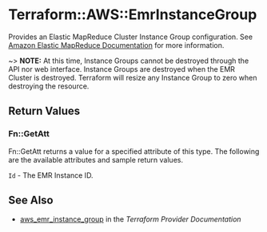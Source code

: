 # Terraform::AWS::EmrInstanceGroup

Provides an Elastic MapReduce Cluster Instance Group configuration.
See [Amazon Elastic MapReduce Documentation](https://aws.amazon.com/documentation/emr/) for more information.

~> **NOTE:** At this time, Instance Groups cannot be destroyed through the API nor
web interface. Instance Groups are destroyed when the EMR Cluster is destroyed.
Terraform will resize any Instance Group to zero when destroying the resource.

## Return Values

### Fn::GetAtt

Fn::GetAtt returns a value for a specified attribute of this type. The following are the available attributes and sample return values.

`Id` - The EMR Instance ID.

## See Also

* [aws_emr_instance_group](https://www.terraform.io/docs/providers/aws/r/emr_instance_group.html) in the _Terraform Provider Documentation_